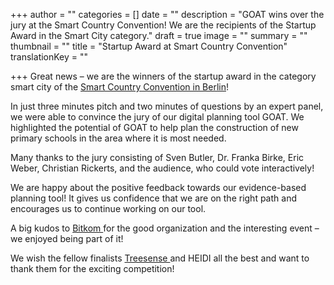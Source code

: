+++
author = ""
categories = []
date = ""
description = "GOAT wins over the jury at the Smart Country Convention! We are the recipients of the Startup Award in the Smart City category."
draft = true
image = ""
summary = ""
thumbnail = ""
title = "Startup Award at Smart Country Convention"
translationKey = ""

+++
Great news – we are the winners of the startup award in the category smart city of the [Smart Country Convention in Berlin](https://www.smartcountry.berlin/en/ "Smart Country Convention")!

In just three minutes pitch and two minutes of questions by an expert panel, we were able to convince the jury of our digital planning tool GOAT. We highlighted the potential of GOAT to help plan the construction of new primary schools in the area where it is most needed.

Many thanks to the jury consisting of Sven Butler, Dr. Franka Birke, Eric Weber, Christian Rickerts, and the audience, who could vote interactively!

We are happy about the positive feedback towards our evidence-based planning tool! It gives us confidence that we are on the right path and encourages us to continue working on our tool.

A big kudos to [Bitkom ](https://www.bitkom.org/EN "Bitkom")for the good organization and the interesting event – we enjoyed being part of it!

We wish the fellow finalists [Treesense ](https://treesense.net/ "Treesense")and HEIDI all the best and want to thank them for the exciting competition!
